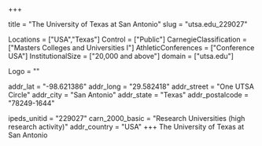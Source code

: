 
+++

title = "The University of Texas at San Antonio"
slug = "utsa.edu_229027"

Locations = ["USA","Texas"]
Control = ["Public"]
CarnegieClassification = ["Masters Colleges and Universities I"]
AthleticConferences = ["Conference USA"]
InstitutionalSize = ["20,000 and above"]
domain = ["utsa.edu"]

Logo = ""

addr_lat = "-98.621386"
addr_long = "29.582418"
addr_street = "One UTSA Circle"
addr_city = "San Antonio"
addr_state = "Texas"
addr_postalcode = "78249-1644"

ipeds_unitid = "229027"
carn_2000_basic = "Research Universities (high research activity)"
addr_country = "USA"
+++
    The University of Texas at San Antonio
